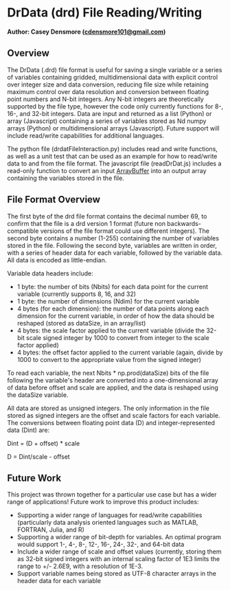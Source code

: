 # **DrData (drd) File Reading/Writing**


**Author: Casey Densmore (cdensmore101@gmail.com)**


## Overview <a id="overview"></a>
The DrData (.drd) file format is useful for saving  a single variable or a series of variables containing gridded, multidimensional data with explicit control over integer size and data conversion, reducing file size while retaining maximum control over data resolution and conversion between floating point numbers and N-bit integers. Any N-bit integers are theoretically supported by the file type, however the code only currently functions for 8-, 16-, and 32-bit integers. Data are input and returned as a list (Python) or array (Javascript) containing a series of variables stored as Nd numpy arrays (Python) or multidimensional arrays (Javascript). Future support will include read/write capabilities for additional languages.

The python file (drdatFileInteraction.py) includes read and write functions, as well as a unit test that can be used as an example for how to read/write data to and from the file format. The javascript file (readDrDat.js) includes a read-only function to convert an input [ArrayBuffer](https://developer.mozilla.org/en-US/docs/Web/JavaScript/Reference/Global_Objects/ArrayBuffer) into an output array containing the variables stored in the file. 


## File Format Overview
The first byte of the drd file format contains the decimal number 69, to confirm that the file is a drd version 1 format (future non backwards-compatible versions of the file format could use different integers). The second byte contains a number (1-255) containing the number of variables stored in the file. Following the second byte, variables are written in order, with a series of header data for each variable, followed by the variable data. All data is encoded as little-endian.

Variable data headers include:

* 1 byte: the number of bits (Nbits) for each data point for the current variable (currently supports 8, 16, and 32)
* 1 byte: the number of dimensions (Ndim) for the current variable 
* 4 bytes (for each dimension): the number of data points along each dimension for the current variable, in order of how the data should be reshaped (stored as dataSize, in an array/list)
* 4 bytes: the scale factor applied to the current variable (divide the 32-bit scale signed integer by 1000 to convert from integer to the scale factor applied)
* 4 bytes: the offset factor applied to the current variable (again, divide by 1000 to convert to the appropriate value from the signed integer)

To read each variable, the next Nbits * np.prod(dataSize) bits of the file following the variable's header are converted into a one-dimensional array of data before offset and scale are applied, and the data is reshaped using the dataSize variable. 

All data are stored as unsigned integers. The only information in the file stored as signed integers are the offset and scale factors for each variable. The conversions between floating point data (D) and integer-represented data (Dint) are:

Dint = (D + offset) * scale

D = Dint/scale - offset


## Future Work

This project was thrown together for a particular use case but has a wider range of applications! Future work to improve this product includes:

* Supporting a wider range of languages for read/write capabilities (particularly data analysis oriented languages such as MATLAB, FORTRAN, Julia, and R)
* Supporting a wider range of bit-depth for variables. An optimal program would support 1-, 4-, 8-, 12-, 16-, 24-, 32-, and 64-bit data
* Include a wider range of scale and offset values (currently, storing them as 32-bit signed integers with an internal scaling factor of 1E3 limits the range to +/- 2.6E9, with a resolution of 1E-3. 
*  Support variable names being stored as UTF-8 character arrays in the header data for each variable